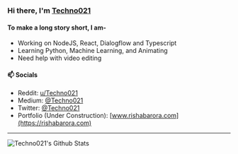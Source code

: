 ### Hi there, I'm [Techno021](https://github.com/techno021)

#### To make a long story short, I am-
- Working on NodeJS, React, Dialogflow and Typescript
- Learning Python, Machine Learning, and Animating
- Need help with video editing

#### 📫 Socials
- Reddit: [u/Techno021](https://www.reddit.com/u/Techno021)
- Medium: [@Techno021](https://www.medium.com/@techno021)
- Twitter: [@Techno021](https://www.twitter.com/Techno021)
- Portfolio (Under Construction): [www.rishabarora.com](https://rishabarora.com)

---

<img align="left" alt="Techno021's Github Stats" src="https://github-readme-stats.vercel.app/api?username=Techno021&show_icons=true&hide_border=true&theme=dark" />
